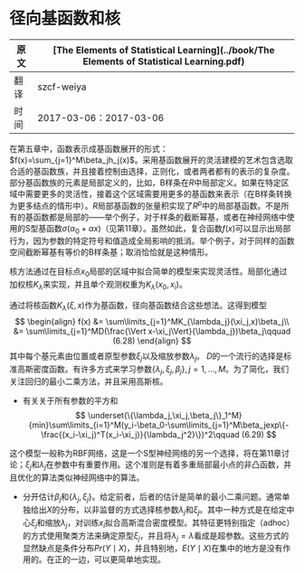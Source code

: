 # 径向基函数和核

| 原文   | [The Elements of Statistical Learning](../book/The Elements of Statistical Learning.pdf) |
| ---- | ---------------------------------------- |
| 翻译   | szcf-weiya                               |
| 时间   | 2017-03-06：2017-03-06                    |

在第五章中，函数表示成基函数展开的形式：$f(x)=\sum_{j=1}^M\beta_jh_j(x)$。采用基函数展开的灵活建模的艺术包含选取合适的基函数族，并且接着控制由选择，正则化，或者两者都有的表示的复杂度。部分基函数族的元素是局部定义的，比如，B样条在$R$中局部定义。如果在特定区域中需要更多的灵活性，接着这个区域需要用更多的基函数来表示（在B样条转换为更多结点的情形中）。$R$局部基函数的张量积实现了$R^p$中的局部基函数。不是所有的基函数都是局部的——举个例子，对于样条的截断幂基，或者在神经网络中使用的S型基函数$\sigma(\alpha_0+\alpha x)$（见第11章）。虽然如此，复合函数$f(x)$可以显示出局部行为，因为参数的特定符号和值造成全局影响的抵消。举个例子，对于同样的函数空间截断幂基有等价的B样条基；取消恰恰就是这种情形。

核方法通过在目标点$x_0$局部的区域中拟合简单的模型来实现灵活性。局部化通过加权核$K_\lambda$来实现，并且单个观测权重为$K_\lambda(x_0,x_i)$。

通过将核函数$K_\lambda(\xi,x)$作为基函数，径向基函数结合这些想法。这得到模型
$$
\begin{align}
f(x) &= \sum\limits_{j=1}^MK_{\lambda_j}(\xi_j,x)\beta_j\\
&= \sum\limits_{j=1}^MD(\frac{\Vert x-\xi_j\Vert}{\lambda_j})\beta_j\qquad (6.28)
\end{align}
$$
其中每个基元素由位置或者原型参数$\xi_j$以及缩放参数$\lambda_j$。 $D$的一个流行的选择是标准高斯密度函数。有许多方式来学习参数$\{\lambda_j,\xi_j,\beta_j\},j=1,\ldots,M$。为了简化，我们关注回归的最小二乘方法，并且采用高斯核。

- 有关关于所有参数的平方和
$$
\underset{\{\lambda_j,\xi_j,\beta_j\}_1^M}{min}\sum\limits_{i=1}^M(y_i-\beta_0-\sum\limits_{j=1}^M\beta_jexp\{-\frac{(x_i-\xi_j)^T(x_i-\xi_j)}{\lambda_j^2}\})^2\qquad (6.29)
$$

​		这个模型一般称为RBF网络，这是一个S型神经网络的另一个选择，将在第11章讨论；$\xi_j$和$\lambda_j$在参数中有重要作用。这个准则是有着多重局部最小点的非凸函数，并且优化的算法类似神经网络中的算法。

- 分开估计$\beta_j$和$\{\lambda_j,\xi_j\}$。给定前者，后者的估计是简单的最小二乘问题。通常单独给出$X$的分布，以非监督的方式选择核参数$\lambda_j$和$\xi_j$。其中一种方式是在给定中心$\xi_j$和缩放$\lambda_j$，对训练$x_i$拟合高斯混合密度模型。其特征更特别指定（adhoc）的方式使用聚类方法来确定原型$\xi_j$，并且将$\lambda_j=\lambda$看成是超参数。这些方式的显然缺点是条件分布$Pr(Y\mid X)$，并且特别地，$E(Y\mid X)$在集中的地方是没有作用的。在正的一边，可以更简单地实现。
